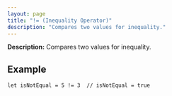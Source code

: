 ```yaml
---
layout: page
title: "!= (Inequality Operator)"
description: "Compares two values for inequality."
---
```


**Description:** Compares two values for inequality.

## Example

```osprey
let isNotEqual = 5 != 3  // isNotEqual = true
```
